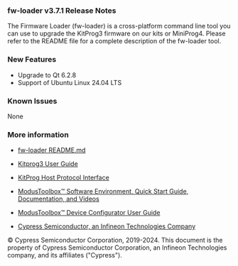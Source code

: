 ### fw-loader v3.7.1 Release Notes

The Firmware Loader (fw-loader) is a cross-platform command line tool you can use to upgrade the KitProg3 firmware on our kits or MiniProg4. Please refer to the README file for a complete description of the fw-loader tool.

### New Features

 - Upgrade to Qt 6.2.8
 - Support of Ubuntu Linux 24.04 LTS

### Known Issues
None

### More information

-   [fw-loader
    README.md](https://github.com/Infineon/Firmware-loader/blob/master/README.md)

-   [Kitprog3 User
    Guide](https://www.infineon.com/documentation/development-kitsboards/kitprog-user-guide)

-   [KitProg Host Protocol Interface](https://www.infineon.com/dgdl/Infineon-KitProg_Host_Protocol_Interface-UserManual-v01_00-EN.pdf?fileId=8ac78c8c7d0d8da4017d0f0125c8185e)

-   [ModusToolbox™ Software Environment, Quick Start Guide, Documentation, and
    Videos](https://www.infineon.com/modustoolbox)

-   [ModusToolbox™ Device Configurator User
    Guide](https://www.infineon.com/ModusToolboxDeviceConfig)

-   [Cypress Semiconductor, an Infineon Technologies Company](http://www.infineon.com)

© Cypress Semiconductor Corporation, 2019-2024. This document is the property of Cypress Semiconductor Corporation, an Infineon Technologies company, and its affiliates ("Cypress"). 

